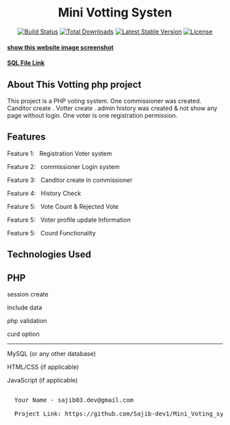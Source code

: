 <h1 align="center">Mini Votting Systen</h1>

<p align="center">
<a href="https://github.com/laravel/framework/actions"><img src="https://github.com/laravel/framework/workflows/tests/badge.svg" alt="Build Status"></a>
<a href="https://packagist.org/packages/laravel/framework"><img src="https://img.shields.io/packagist/dt/laravel/framework" alt="Total Downloads"></a>
<a href="https://packagist.org/packages/laravel/framework"><img src="https://img.shields.io/packagist/v/laravel/framework" alt="Latest Stable Version"></a>
<a href="https://packagist.org/packages/laravel/framework"><img src="https://img.shields.io/packagist/l/laravel/framework" alt="License"></a>
</p>




<h4><a href="https://drive.google.com/drive/folders/1xlJBmhz44QGVx5Y0kRbM6xnMAl7rnP7D?usp=sharing" target="_blank">show this website image screenshot</a></h4>
<h4><a href="https://drive.google.com/drive/u/0/folders/1A59C-Nv1LmUmYbz8iVDlnnNLHTDQvw9s" target="_blank">SQL File Link</a></h4>

## About This Votting php project

This project is a PHP voting system. One commissioner was created. Canditor create . Votter create . admin history was created & not show any page without login. One voter is one registration permission. 


## Features

<p>Feature 1: &nbsp; Registration Voter system</p>
<p>Feature 2: &nbsp; commissioner Login system</p>
<p>Feature 3: &nbsp; Canditor create in commissioner</p>
<p>Feature 4: &nbsp; History Check</p>
<p>Feature 5: &nbsp; Vote Count & Rejected Vote</p>
<p>Feature 5: &nbsp; Voter profile update Information</p>
<p>Feature 5: &nbsp; Courd Functionality</p>


## Technologies Used
<h2>PHP</h2>
<p>session create</p>
<p>Include data</p>
<p>php validation</p>
<p>curd option</p>
<hr>
<p>MySQL (or any other database)</p>
<p>HTML/CSS (if applicable)</p>
<p>JavaScript (if applicable)</p>

<pre>

  Your Name - sajib03.dev@gmail.com

  Project Link: https://github.com/Sajib-dev1/Mini_Voting_system_php
  
</pre>


